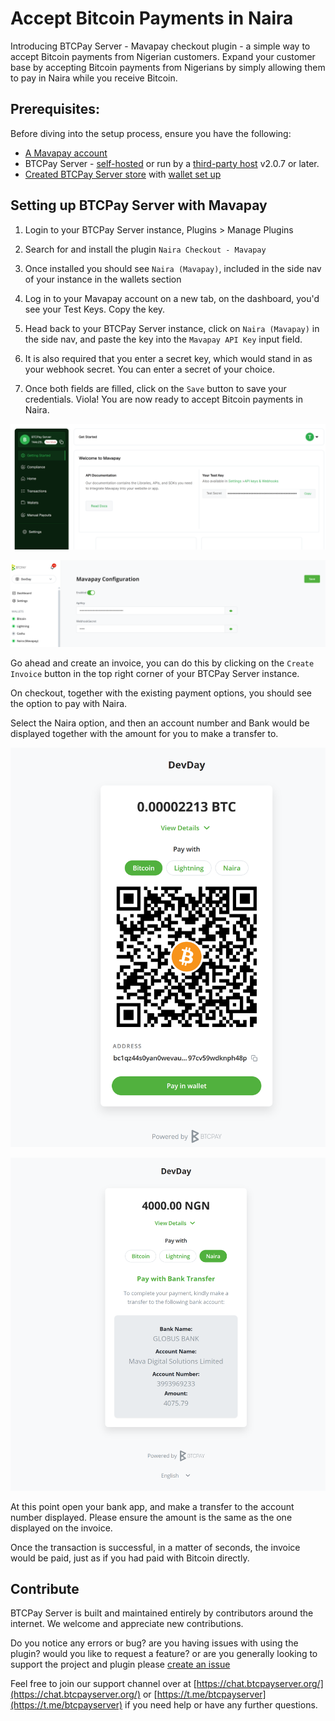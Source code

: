 # Accept Bitcoin Payments in Naira

Introducing BTCPay Server - Mavapay checkout plugin - a simple way to accept Bitcoin payments from Nigerian customers. 
Expand your customer base by accepting Bitcoin payments from Nigerians by simply allowing them to pay in Naira while you receive Bitcoin. 

## Prerequisites:

Before diving into the setup process, ensure you have the following:

- [A Mavapay account](https://mavapay.co/)
- BTCPay Server - [self-hosted](Deployment.md) or run by a [third-party host](/Deployment/ThirdPartyHosting.md) v2.0.7 or later.
- [Created BTCPay Server store](CreateStore.md) with [wallet set up](WalletSetup.md)


## Setting up BTCPay Server with Mavapay

1. Login to your BTCPay Server instance, Plugins > Manage Plugins

2. Search for and install the plugin `Naira Checkout - Mavapay`

3. Once installed you should see `Naira (Mavapay)`, included in the side nav of your instance in the wallets section

4. Log in to your Mavapay account on a new tab, on the dashboard, you'd see your Test Keys. Copy the key.

5. Head back to your BTCPay Server instance, click on `Naira (Mavapay)` in the side nav, and paste the key into the `Mavapay API Key` input field.

6. It is also required that you enter a secret key, which would stand in as your webhook secret. You can enter a secret of your choice.

7. Once both fields are filled, click on the `Save` button to save your credentials. Viola! You are now ready to accept Bitcoin payments in Naira.


![Mavapay Credential page](./img/NairaCheckout/mavapay_page.png)


![BTCPay-Mavapay configuration= page](./img/NairaCheckout/btcpay_page.png)


Go ahead and create an invoice, you can do this by clicking on the `Create Invoice` button in the top right corner of your BTCPay Server instance.

On checkout, together with the existing payment options, you should see the option to pay with Naira.

Select the Naira option, and then an account number and Bank would be displayed together with the amount for you to make a transfer to. 


![Mavapay Credential page](./img/NairaCheckout/Checkout_1.png)


![BTCPay-Mavapay configuration= page](./img/NairaCheckout/Checkout_2.png)


At this point open your bank app, and make a transfer to the account number displayed. Please ensure the amount is the same as the one displayed on the invoice.

Once the transaction is successful, in a matter of seconds, the invoice would be paid, just as if you had paid with Bitcoin directly.



## Contribute

BTCPay Server is built and maintained entirely by contributors around the internet. We welcome and appreciate new contributions.

Do you notice any errors or bug? are you having issues with using the plugin? would you like to request a feature? or are you generally looking to support the project and plugin please [create an issue](https://github.com/TChukwuleta/BTCPayServerPlugins/issues/new)

Feel free to join our support channel over at [https://chat.btcpayserver.org/](https://chat.btcpayserver.org/) or [https://t.me/btcpayserver](https://t.me/btcpayserver) if you need help or have any further questions.
